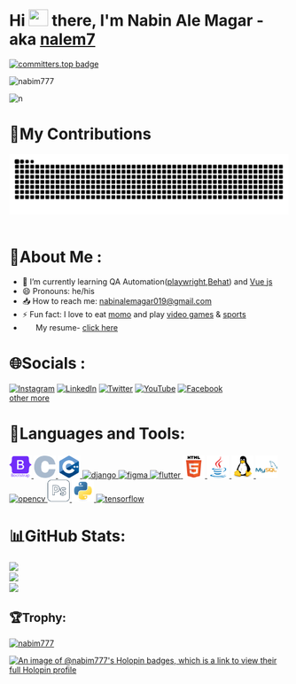 # Hi <img src="https://github.com/nabim777/nabim777/assets/61624650/a7fd9b75-e909-4409-b338-9b0638c29aef" height="30" width="35"> there, I'm Nabin Ale Magar - aka [nalem7](https://www.facebook.com/nobin.magar.37604303)

[![committers.top badge](https://user-badge.committers.top/nepal/nabim777.svg)](https://user-badge.committers.top/nepal/nabim777)
<p align="left"> <img src="https://komarev.com/ghpvc/?username=nabim777&label=Profile%20views&color=0e75b6&style=flat" alt="nabim777" /> </p>

![n](nalem.svg)

<!--
<p><a href="#"><img width="530" height="260" src="https://media.giphy.com/media/MWRiRARGbMKBnErBHX/giphy.gif"/></a><img alt="GIF" src="https://bestanimations.com/media/flags/1039074932napal-flag-gif.gif#.YpDJTR4d-1A.link"  width="210" height="264" /></p>
-->

<!--
<img align="left" alt="GIF" src="https://media.giphy.com/media/MWRiRARGbMKBnErBHX/giphy.gif"  width="530" height="260" /><img align="left" alt="GIF" src="https://bestanimations.com/media/flags/1039074932napal-flag-gif.gif#.YpDJTR4d-1A.link"  width="210" height="264" />
-->

# 🐍My Contributions

<div align="left">
  <img alt="snake eating my contributions" src="https://raw.githubusercontent.com/nabim777/nabim777/output/github-contribution-grid-snake-dark.svg" /> 
  <br/><br/>
</div>

# 💫About Me :

<!-- 🔭 I’m currently working on [Thulo Technology Pvt. Ltd](https://thulotechnology.com/) -->
- 🌱 I’m currently learning QA Automation([playwright](https://playwright.dev/),[Behat](https://docs.behat.org/)) and [Vue js](https://vuejs.org/)
- 😄 Pronouns: he/his
- 📥 How to reach me: nabinalemagar019@gmail.com
- ⚡ Fun fact: I love to eat [momo](https://i.ibb.co/ScmX9Dm/17342738-489740917816742-4823018553134399259-n.jpg) and play [video games](https://youtu.be/iSjulD1sTVY) & [sports](https://www.thoughtco.com/thmb/Ziq_fOfglZvLEiEtnQOjA5PoD1c=/736x552/smart/filters:no_upscale()/sports002-56b04dfb3df78cf772ce1589.jpg)
- <img src="https://cdn-icons-png.flaticon.com/512/942/942748.png" height="15" width="20"> My resume- [click here](https://drive.google.com/file/d/15h5d3aYQy4bJZAsmZYzF9NmvBusUS0ea/view?usp=sharing)


# 🌐Socials :

[![Instagram](https://img.shields.io/badge/Instagram-%23E4405F.svg?logo=Instagram&logoColor=white)](https://www.instagram.com/_nalem7) [![LinkedIn](https://img.shields.io/badge/LinkedIn-%230077B5.svg?logo=linkedin&logoColor=white)](https://www.linkedin.com/in/nabin-ale-8b6579160/) [![Twitter](https://img.shields.io/badge/Twitter-%231DA1F2.svg?logo=Twitter&logoColor=white)](https://twitter.com/_nalem7) [![YouTube](https://img.shields.io/badge/YouTube-%23FF0000.svg?logo=YouTube&logoColor=white)](https://www.youtube.com/channel/UCeIGTY7GhRcByP8IlWuIJ6A) [![Facebook](https://img.shields.io/badge/f-facebook-blue)](https://www.facebook.com/nobin.magar.37604303)
<br>
[other more](https://nabinmagar7.com.np/)


# 🔨Languages and Tools:

<h3 align="left"></h3>
<p align="left"> <a href="https://getbootstrap.com" target="_blank" rel="noreferrer"> <img src="https://raw.githubusercontent.com/devicons/devicon/master/icons/bootstrap/bootstrap-plain-wordmark.svg" alt="bootstrap" width="40" height="40"/> </a> <a href="https://www.cprogramming.com/" target="_blank" rel="noreferrer"> <img src="https://raw.githubusercontent.com/devicons/devicon/master/icons/c/c-original.svg" alt="c" width="40" height="40"/> </a> <a href="https://www.w3schools.com/cpp/" target="_blank" rel="noreferrer"> <img src="https://raw.githubusercontent.com/devicons/devicon/master/icons/cplusplus/cplusplus-original.svg" alt="cplusplus" width="40" height="40"/> </a> <a href="https://www.djangoproject.com/" target="_blank" rel="noreferrer"> <img src="https://www.djangoproject.com/m/img/logos/django-logo-negative.svg" alt="django" width="40" height="40"/> </a> <a href="https://www.figma.com/" target="_blank" rel="noreferrer"> <img src="https://www.vectorlogo.zone/logos/figma/figma-icon.svg" alt="figma" width="40" height="40"/> </a> <a href="https://flutter.dev" target="_blank" rel="noreferrer"> <img src="https://www.vectorlogo.zone/logos/flutterio/flutterio-icon.svg" alt="flutter" width="40" height="40"/> </a> <a href="https://git-scm.com/" target="_blank" rel="noreferrer">  <img src="https://raw.githubusercontent.com/devicons/devicon/master/icons/html5/html5-original-wordmark.svg" alt="html5" width="40" height="40"/> </a> <a href="https://www.java.com" target="_blank" rel="noreferrer"> <img src="https://raw.githubusercontent.com/devicons/devicon/master/icons/java/java-original.svg" alt="java" width="40" height="40"/> </a> <a href="https://www.linux.org/" target="_blank" rel="noreferrer"> <img src="https://raw.githubusercontent.com/devicons/devicon/master/icons/linux/linux-original.svg" alt="linux" width="40" height="40"/> </a> <a href="https://www.mysql.com/" target="_blank" rel="noreferrer"> <img src="https://raw.githubusercontent.com/devicons/devicon/master/icons/mysql/mysql-original-wordmark.svg" alt="mysql" width="40" height="40"/> </a> <a href="https://opencv.org/" target="_blank" rel="noreferrer"> <img src="https://www.vectorlogo.zone/logos/opencv/opencv-icon.svg" alt="opencv" width="40" height="40"/> </a> <a href="https://www.photoshop.com/en" target="_blank" rel="noreferrer"> <img src="https://raw.githubusercontent.com/devicons/devicon/master/icons/photoshop/photoshop-line.svg" alt="photoshop" width="40" height="40"/> </a> <a href="https://www.python.org" target="_blank" rel="noreferrer"> <img src="https://raw.githubusercontent.com/devicons/devicon/master/icons/python/python-original.svg" alt="python" width="40" height="40"/> </a> <a href="https://www.tensorflow.org" target="_blank" rel="noreferrer"> <img src="https://www.vectorlogo.zone/logos/tensorflow/tensorflow-icon.svg" alt="tensorflow" width="40" height="40"/> </a> </p>


# 📊GitHub Stats:

![](https://github-readme-stats.vercel.app/api?username=nabim777&theme=onedark&hide_border=true&include_all_commits=false&count_private=false)<br/>
![](https://github-readme-streak-stats.herokuapp.com/?user=nabim777&theme=onedark&hide_border=true)<br/>
![](https://github-readme-stats.vercel.app/api/top-langs/?username=nabim777&theme=onedark&hide_border=true&include_all_commits=false&count_private=false&layout=compact)


## 🏆Trophy:

<p align="left"> <a href="https://github.com/ryo-ma/github-profile-trophy"><img src="https://github-profile-trophy.vercel.app/?username=nabim777&theme=onedark&column=4&margin-w=15&margin-h=15" alt="nabim777" /></a> </p>


[![An image of @nabim777's Holopin badges, which is a link to view their full Holopin profile](https://holopin.me/nabim777)](https://holopin.io/@nabim777)
